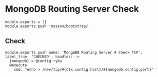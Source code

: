 
# MongoDB Routing Server Check

    module.exports = []
    module.exports.push 'masson/bootstrap/'

## Check

    module.exports.push name: 'MongoDB Routing Server # Check TCP', label_true: 'CHECKED', handler: ->
      {mongodb} = @config.ryba
      @execute
        cmd: "echo > /dev/tcp/#{ctx.config.host}/#{mongodb.config.port}"
